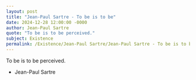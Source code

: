 ```yaml
---
layout: post
title: "Jean-Paul Sartre - To be is to be"
date: 2024-12-28 12:00:00 -0000
author: Jean-Paul Sartre
quote: "To be is to be perceived."
subject: Existence
permalink: /Existence/Jean-Paul Sartre/Jean-Paul Sartre - To be is to be
---
```


To be is to be perceived.

- Jean-Paul Sartre
